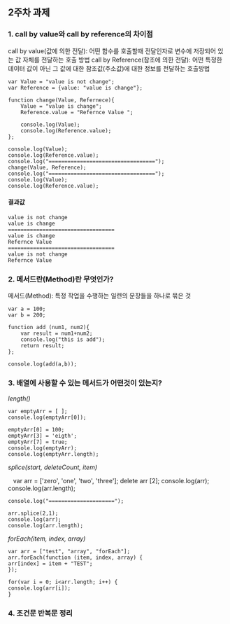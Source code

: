 ## 2주차 과제 ##

### 1. call by value와 call by reference의 차이점 ###
call by value(값에 의한 전달): 어떤 함수를 호출할때 전달인자로 변수에 저장되어 있는 값 자체를 전달하는 호출 방법
call by Reference(참조에 의한 전달): 어떤 특정한 데이터 값이 아닌 그 값에 대한 참조값(주소값)에 대한 정보를 전달하는 호출방법
 
    var Value = "value is not change";
    var Reference = {value: "value is change"};
    
    function change(Value, Refernece){
        Value = "value is change";
        Reference.value = "Refernce Value ";

        console.log(Value);
        console.log(Reference.value);
    };
    
    console.log(Value);
    console.log(Reference.value);
    console.log("==================================");
    change(Value, Reference);
    console.log("==================================");
    console.log(Value);
    console.log(Reference.value);
#### 결과값 ####
    value is not change
    value is change
    ==================================
    value is change
    Refernce Value 
    ==================================
    value is not change
    Refernce Value

### 2. 메서드란(Method)란 무엇인가? ###
메서드(Method): 특정 작업을 수행하는 일련의 문장들을 하나로 묶은 것

    var a = 100;
    var b = 200;
    
    function add (num1, num2){
        var result = num1+num2;
        console.log("this is add");
        return result;
    };

    console.log(add(a,b));
    
### 3. 배열에 사용할 수 있는 메서드가 어떤것이 있는지? ###
_length()_

    var emptyArr = [ ];
    console.log(emptyArr[0]);

    emptyArr[0] = 100;
    emptyArr[3] = 'eigth';
    emptyArr[7] = true;
    console.log(emptyArr);
    console.log(emptyArr.length);

_splice(start, deleteCount, item)_

    var arr = ['zero', 'one', 'two', 'three'];
    delete arr [2];
    console.log(arr);
    console.log(arr.length);
    
    console.log("=====================");
    
    arr.splice(2,1);
    console.log(arr);
    console.log(arr.length);


_forEach(item, index, array)_

    var arr = ["test", "array", "forEach"];
    arr.forEach(function (item, index, array) {
    arr[index] = item + "TEST";
    });
    
    for(var i = 0; i<arr.length; i++) {
    console.log(arr[i]);
    }

### 4. 조건문 반복문 정리
